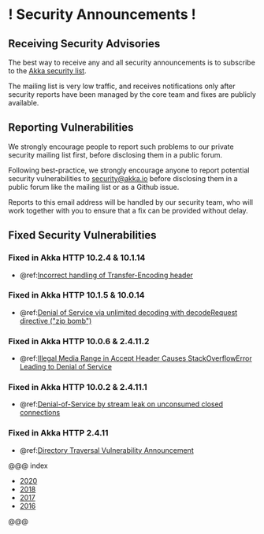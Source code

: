 # ! Security Announcements !

## Receiving Security Advisories
The best way to receive any and all security announcements is to subscribe to the [Akka security list](https://groups.google.com/forum/#!forum/akka-security).

The mailing list is very low traffic, and receives notifications only after security reports have been managed by the core team and fixes are publicly available.

## Reporting Vulnerabilities

We strongly encourage people to report such problems to our private security mailing list first, before disclosing them in a public forum.

Following best-practice, we strongly encourage anyone to report potential security 
vulnerabilities to security@akka.io before disclosing them in a public forum like the mailing list or as a Github issue.

Reports to this email address will be handled by our security team, who will work together with you
to ensure that a fix can be provided without delay.

## Fixed Security Vulnerabilities

### Fixed in Akka HTTP 10.2.4 & 10.1.14

* @ref:[Incorrect handling of Transfer-Encoding header](security/2021-02-24-incorrect-handling-of-Transfer-Encoding-header.md)

### Fixed in Akka HTTP 10.1.5 & 10.0.14

* @ref:[Denial of Service via unlimited decoding with decodeRequest directive ("zip bomb")](security/2018-09-05-denial-of-service-via-decodeRequest.md)

### Fixed in Akka HTTP 10.0.6 & 2.4.11.2

* @ref:[Illegal Media Range in Accept Header Causes StackOverflowError Leading to Denial of Service](security/2017-05-03-illegal-media-range-in-accept-header-causes-stackoverflowerror.md)

### Fixed in Akka HTTP 10.0.2 & 2.4.11.1

* @ref:[Denial-of-Service by stream leak on unconsumed closed connections](security/2017-01-23-denial-of-service-via-leak-on-unconsumed-closed-connections.md)

### Fixed in Akka HTTP 2.4.11

* @ref:[Directory Traversal Vulnerability Announcement](security/2016-09-30-windows-directory-traversal.md)


@@@ index

 * [2020](security/2021.md)
 * [2018](security/2018.md)
 * [2017](security/2017.md)
 * [2016](security/2016.md)

@@@